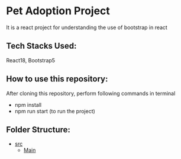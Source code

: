 # Pet Adoption Project
It is a react project for understanding the use of bootstrap in react

## Tech Stacks Used:
React18, Bootstrap5

## How to use this repository:
After cloning this repository, perform following commands in terminal
- npm install
- npm run start (to run the project)

## Folder Structure:
* [src](./src/)
    * [Main](./src/App.js)
    
